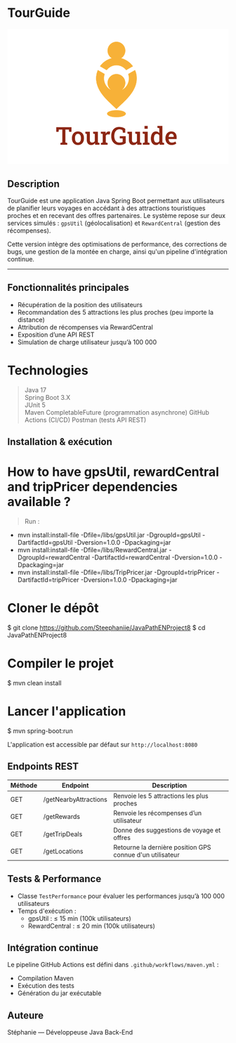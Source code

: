 # TourGuide
![img.png](TourGuide/img.png)
##  Description
TourGuide est une application Java Spring Boot permettant aux utilisateurs de planifier leurs voyages en accédant à des attractions touristiques proches et en recevant des offres partenaires. Le système repose sur deux services simulés : `gpsUtil` (géolocalisation) et `RewardCentral` (gestion des récompenses).

Cette version intègre des optimisations de performance, des corrections de bugs, une gestion de la montée en charge, ainsi qu'un pipeline d'intégration continue.

---

##  Fonctionnalités principales
- Récupération de la position des utilisateurs
- Recommandation des 5 attractions les plus proches (peu importe la distance)
- Attribution de récompenses via RewardCentral
- Exposition d’une API REST
- Simulation de charge utilisateur jusqu’à 100 000

# Technologies
> Java 17  
> Spring Boot 3.X  
> JUnit 5  
> Maven
> CompletableFuture (programmation asynchrone)
> GitHub Actions (CI/CD)
> Postman (tests API REST)

##  Installation & exécution

# How to have gpsUtil, rewardCentral and tripPricer dependencies available ?
> Run :
- mvn install:install-file -Dfile=/libs/gpsUtil.jar -DgroupId=gpsUtil -DartifactId=gpsUtil -Dversion=1.0.0 -Dpackaging=jar
- mvn install:install-file -Dfile=/libs/RewardCentral.jar -DgroupId=rewardCentral -DartifactId=rewardCentral -Dversion=1.0.0 -Dpackaging=jar
- mvn install:install-file -Dfile=/libs/TripPricer.jar -DgroupId=tripPricer -DartifactId=tripPricer -Dversion=1.0.0 -Dpackaging=jar

# Cloner le dépôt
$ git clone https://github.com/Steephaniie/JavaPathENProject8
$ cd JavaPathENProject8

# Compiler le projet
$ mvn clean install

# Lancer l'application
$ mvn spring-boot:run

L'application est accessible par défaut sur `http://localhost:8080`

## Endpoints REST
| Méthode | Endpoint              | Description                                               |
|---------|-----------------------|-----------------------------------------------------------|
| GET     | /getNearbyAttractions | Renvoie les 5 attractions les plus proches                |
| GET     | /getRewards           | Renvoie les récompenses d’un utilisateur                  |
| GET     | /getTripDeals         | Donne des suggestions de voyage et offres                 |
| GET     | /getLocations         | Retourne la dernière position GPS connue d'un utilisateur |


## Tests & Performance
- Classe `TestPerformance` pour évaluer les performances jusqu’à 100 000 utilisateurs
- Temps d'exécution :
    - gpsUtil : ≤ 15 min (100k utilisateurs)
    - RewardCentral : ≤ 20 min (100k utilisateurs)


## Intégration continue
Le pipeline GitHub Actions est défini dans `.github/workflows/maven.yml` :
- Compilation Maven
- Exécution des tests
- Génération du jar exécutable

##  Auteure
Stéphanie — Développeuse Java Back-End


